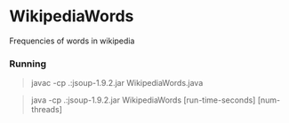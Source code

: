 # WikipediaWords

Frequencies of words in wikipedia


### Running

 > javac -cp .:jsoup-1.9.2.jar WikipediaWords.java

 > java -cp .:jsoup-1.9.2.jar WikipediaWords [run-time-seconds] [num-threads]
